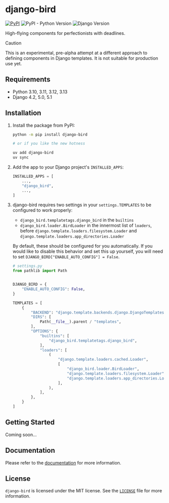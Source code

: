 # django-bird

[![PyPI](https://img.shields.io/pypi/v/django-bird)](https://pypi.org/project/django-bird/)
![PyPI - Python Version](https://img.shields.io/pypi/pyversions/django-bird)
![Django Version](https://img.shields.io/badge/django-4.2%20%7C%205.0%20%7C%205.1-%2344B78B?labelColor=%23092E20)
<!-- https://shields.io/badges -->
<!-- django-4.2 | 5.0 | 5.1-#44B78B -->
<!-- labelColor=%23092E20 -->

High-flying components for perfectionists with deadlines.

> [!CAUTION]
> This is an experimental, pre-alpha attempt at a different approach to defining components in Django templates. It is not suitable for production use yet.

## Requirements

- Python 3.10, 3.11, 3.12, 3.13
- Django 4.2, 5.0, 5.1

## Installation

1. Install the package from PyPI:

    ```bash
    python -m pip install django-bird

    # or if you like the new hotness

    uv add django-bird
    uv sync
    ```

2. Add the app to your Django project's `INSTALLED_APPS`:

    ```python
    INSTALLED_APPS = [
        ...,
        "django_bird",
        ...,
    ]
    ```

3. django-bird requires two settings in your `settings.TEMPLATES` to be configured to work properly:

    - `django_bird.templatetags.django_bird` in the `builtins`
    - `django_bird.loader.BirdLoader` in the innermost list of `loaders`, before `django.template.loaders.filesystem.Loader` and `django.template.loaders.app_directories.Loader`

    By default, these should be configured for you automatically. If you would like to disable this behavior and set this up yourself, you will need to set `DJANGO_BIRD["ENABLE_AUTO_CONFIG"] = False`.

    ```python
    # settings.py
    from pathlib import Path


    DJANGO_BIRD = {
        "ENABLE_AUTO_CONFIG": False,
    }

    TEMPLATES = [
        {
            "BACKEND": "django.template.backends.django.DjangoTemplates",
            "DIRS": [
                Path(__file__).parent / "templates",
            ],
            "OPTIONS": {
                "builtins": [
                    "django_bird.templatetags.django_bird",
                ],
                "loaders": [
                    (
                        "django.template.loaders.cached.Loader",
                        [
                            "django_bird.loader.BirdLoader",
                            "django.template.loaders.filesystem.Loader",
                            "django.template.loaders.app_directories.Loader",
                        ],
                    ),
                ],
            },
        }
    ]

    ```

## Getting Started

Coming soon...

## Documentation

Please refer to the [documentation](https://bird.readthedocs.io/) for more information.

## License

`django-bird` is licensed under the MIT license. See the [`LICENSE`](LICENSE) file for more information.
